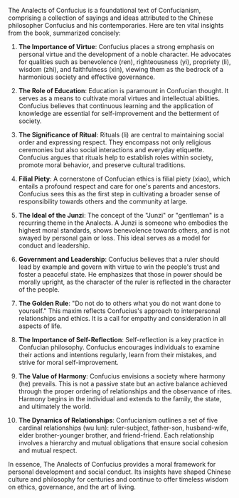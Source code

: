 The Analects of Confucius is a foundational text of Confucianism, comprising a collection of sayings and ideas attributed to the Chinese philosopher Confucius and his contemporaries. Here are ten vital insights from the book, summarized concisely:

1. **The Importance of Virtue**: Confucius places a strong emphasis on personal virtue and the development of a noble character. He advocates for qualities such as benevolence (ren), righteousness (yi), propriety (li), wisdom (zhi), and faithfulness (xin), viewing them as the bedrock of a harmonious society and effective governance.

2. **The Role of Education**: Education is paramount in Confucian thought. It serves as a means to cultivate moral virtues and intellectual abilities. Confucius believes that continuous learning and the application of knowledge are essential for self-improvement and the betterment of society.

3. **The Significance of Ritual**: Rituals (li) are central to maintaining social order and expressing respect. They encompass not only religious ceremonies but also social interactions and everyday etiquette. Confucius argues that rituals help to establish roles within society, promote moral behavior, and preserve cultural traditions.

4. **Filial Piety**: A cornerstone of Confucian ethics is filial piety (xiao), which entails a profound respect and care for one's parents and ancestors. Confucius sees this as the first step in cultivating a broader sense of responsibility towards others and the community at large.

5. **The Ideal of the Junzi**: The concept of the "Junzi" or "gentleman" is a recurring theme in the Analects. A Junzi is someone who embodies the highest moral standards, shows benevolence towards others, and is not swayed by personal gain or loss. This ideal serves as a model for conduct and leadership.

6. **Government and Leadership**: Confucius believes that a ruler should lead by example and govern with virtue to win the people's trust and foster a peaceful state. He emphasizes that those in power should be morally upright, as the character of the ruler is reflected in the character of the people.

7. **The Golden Rule**: "Do not do to others what you do not want done to yourself." This maxim reflects Confucius's approach to interpersonal relationships and ethics. It is a call for empathy and consideration in all aspects of life.

8. **The Importance of Self-Reflection**: Self-reflection is a key practice in Confucian philosophy. Confucius encourages individuals to examine their actions and intentions regularly, learn from their mistakes, and strive for moral self-improvement.

9. **The Value of Harmony**: Confucius envisions a society where harmony (he) prevails. This is not a passive state but an active balance achieved through the proper ordering of relationships and the observance of rites. Harmony begins in the individual and extends to the family, the state, and ultimately the world.

10. **The Dynamics of Relationships**: Confucianism outlines a set of five cardinal relationships (wu lun): ruler-subject, father-son, husband-wife, elder brother-younger brother, and friend-friend. Each relationship involves a hierarchy and mutual obligations that ensure social cohesion and mutual respect.

In essence, The Analects of Confucius provides a moral framework for personal development and social conduct. Its insights have shaped Chinese culture and philosophy for centuries and continue to offer timeless wisdom on ethics, governance, and the art of living.